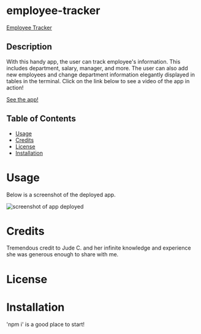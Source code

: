 # employee-tracker
[Employee Tracker](https://kalebritt.github.io/employee-tracker/)

## Description
With this handy app, the user can track employee's information.  This includes department, salary, manager, and more.  The user can also add new employees and change department information elegantly displayed in tables in the terminal.  Click on the link below to see a video of the app in action!

[See the app!](videohere)


## Table of Contents

- [Usage](#usage) 
- [Credits](#credits)
- [License](#license)
- [Installation](#installation)

# Usage
Below is a screenshot of the deployed app.

![screenshot of app deployed](screenshothere)


# Credits
Tremendous credit to Jude C. and her infinite knowledge and experience she was generous enough to share with me.

# License


# Installation 
'npm i' is a good place to start!
